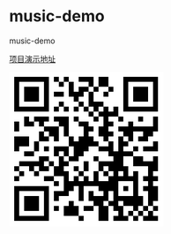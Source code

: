 # music-demo
music-demo

[项目演示地址](http://47.95.246.7)

![二维码](https://github.com/libaixu/music-demo/blob/master/server.png)
